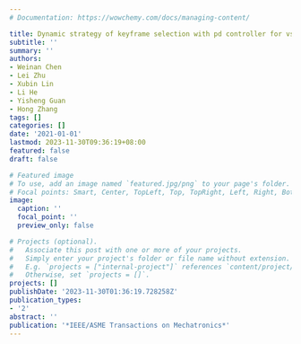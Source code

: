 ```yaml
---
# Documentation: https://wowchemy.com/docs/managing-content/

title: Dynamic strategy of keyframe selection with pd controller for vslam systems
subtitle: ''
summary: ''
authors:
- Weinan Chen
- Lei Zhu
- Xubin Lin
- Li He
- Yisheng Guan
- Hong Zhang
tags: []
categories: []
date: '2021-01-01'
lastmod: 2023-11-30T09:36:19+08:00
featured: false
draft: false

# Featured image
# To use, add an image named `featured.jpg/png` to your page's folder.
# Focal points: Smart, Center, TopLeft, Top, TopRight, Left, Right, BottomLeft, Bottom, BottomRight.
image:
  caption: ''
  focal_point: ''
  preview_only: false

# Projects (optional).
#   Associate this post with one or more of your projects.
#   Simply enter your project's folder or file name without extension.
#   E.g. `projects = ["internal-project"]` references `content/project/deep-learning/index.md`.
#   Otherwise, set `projects = []`.
projects: []
publishDate: '2023-11-30T01:36:19.728258Z'
publication_types:
- '2'
abstract: ''
publication: '*IEEE/ASME Transactions on Mechatronics*'
---
```

